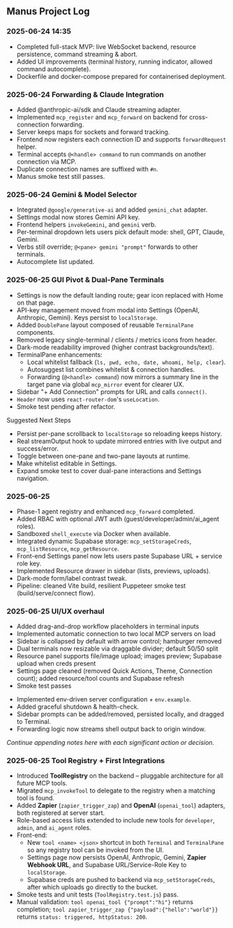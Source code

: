## Manus Project Log

### 2025-06-24 14:35
- Completed full-stack MVP: live WebSocket backend, resource persistence, command streaming & abort.
- Added UI improvements (terminal history, running indicator, allowed command autocomplete).
- Dockerfile and docker-compose prepared for containerised deployment.

### 2025-06-24 Forwarding & Claude Integration
- Added @anthropic-ai/sdk and Claude streaming adapter.
- Implemented `mcp_register` and `mcp_forward` on backend for cross-connection forwarding.
- Server keeps maps for sockets and forward tracking.
- Frontend now registers each connection ID and supports `forwardRequest` helper.
- Terminal accepts `@<handle> command` to run commands on another connection via MCP.
- Duplicate connection names are suffixed with `#n`.
- Manus smoke test still passes.

### 2025-06-24 Gemini & Model Selector
- Integrated `@google/generative-ai` and added `gemini_chat` adapter.
- Settings modal now stores Gemini API key.
- Frontend helpers `invokeGemini`, and `gemini` verb.
- Per-terminal dropdown lets users pick default mode: shell, GPT, Claude, Gemini.
- Verbs still override; `@<pane> gemini "prompt"` forwards to other terminals.
- Autocomplete list updated.

### 2025-06-25 GUI Pivot & Dual-Pane Terminals
- Settings is now the default landing route; gear icon replaced with Home on that page.
- API-key management moved from modal into Settings (OpenAI, Anthropic, Gemini).  Keys persist to `localStorage`.
- Added `DoublePane` layout composed of reusable `TerminalPane` components.
- Removed legacy single-terminal / clients / metrics icons from header.
- Dark-mode readability improved (higher contrast backgrounds/text).
- TerminalPane enhancements:
  - Local whitelist fallback (`ls, pwd, echo, date, whoami, help, clear`).
  - Autosuggest list combines whitelist & connection handles.
  - Forwarding (`@<handle> command`) now mirrors a summary line in the target pane via global `mcp_mirror` event for clearer UX.
- Sidebar "+ Add Connection" prompts for URL and calls `connect()`.
- `Header` now uses `react-router-dom`'s `useLocation`.
- Smoke test pending after refactor.

Suggested Next Steps
- Persist per-pane scrollback to `localStorage` so reloading keeps history.
- Real streamOutput hook to update mirrored entries with live output and success/error.
- Toggle between one-pane and two-pane layouts at runtime.
- Make whitelist editable in Settings.
- Expand smoke test to cover dual-pane interactions and Settings navigation.

### 2025-06-25
- Phase-1 agent registry and enhanced `mcp_forward` completed.
- Added RBAC with optional JWT auth (guest/developer/admin/ai_agent roles).
- Sandboxed `shell_execute` via Docker when available.
- Integrated dynamic Supabase storage: `mcp_setStorageCreds`, `mcp_listResource`, `mcp_getResource`.
- Front-end Settings panel now lets users paste Supabase URL + service role key.
- Implemented Resource drawer in sidebar (lists, previews, uploads).
- Dark-mode form/label contrast tweak.
- Pipeline: cleaned Vite build, resilient Puppeteer smoke test (build/serve/connect flow).

### 2025-06-25 UI/UX overhaul
- Added drag-and-drop workflow placeholders in terminal inputs
- Implemented automatic connection to two local MCP servers on load
- Sidebar is collapsed by default with arrow control; hamburger removed
- Dual terminals now resizable via draggable divider; default 50/50 split
- Resource panel supports file/image upload; images preview; Supabase upload when creds present
- Settings page cleaned (removed Quick Actions, Theme, Connection count); added resource/tool counts and Supabase refresh
- Smoke test passes

* Implemented env-driven server configuration + `env.example`.
* Added graceful shutdown & health-check.
* Sidebar prompts can be added/removed, persisted locally, and dragged to Terminal.
* Forwarding logic now streams shell output back to origin window.

*Continue appending notes here with each significant action or decision.*

### 2025-06-25 Tool Registry + First Integrations
- Introduced **ToolRegistry** on the backend – pluggable architecture for all future MCP tools.
- Migrated `mcp_invokeTool` to delegate to the registry when a matching tool is found.
- Added **Zapier** (`zapier_trigger_zap`) and **OpenAI** (`openai_tool`) adapters, both registered at server start.
- Role-based access lists extended to include new tools for `developer`, `admin`, and `ai_agent` roles.
- Front-end:
  - New `tool <name> <json>` shortcut in both `Terminal` and `TerminalPane` so any registry tool can be invoked from the UI.
  - Settings page now persists OpenAI, Anthropic, Gemini, **Zapier Webhook URL**, and Supabase URL/Service-Role Key to `localStorage`.
  - Supabase creds are pushed to backend via `mcp_setStorageCreds`, after which uploads go directly to the bucket.
- Smoke tests and unit tests (`ToolRegistry.test.js`) pass.
- Manual validation: `tool openai_tool {"prompt":"hi"}` returns completion; `tool zapier_trigger_zap {"payload":{"hello":"world"}}` returns `status: triggered, httpStatus: 200`. 